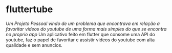 # fluttertube
*Um Projeto Pessoal vindo de um problema que encontrava em relação a favoritar videos do youtube de uma forma mais simples do que se encontra no proprio app*
Um aplicativo feito em flutter que consome uma API do youtube, faz o papel de  favoritar e assistir videos do youtube com alta qualidade e sem anuncios.

